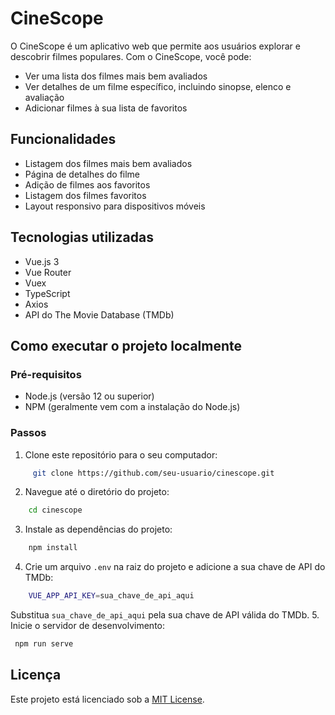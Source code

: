 # CineScope

O CineScope é um aplicativo web que permite aos usuários explorar e descobrir filmes populares. Com o CineScope, você pode:

- Ver uma lista dos filmes mais bem avaliados
- Ver detalhes de um filme específico, incluindo sinopse, elenco e avaliação
- Adicionar filmes à sua lista de favoritos

## Funcionalidades

- Listagem dos filmes mais bem avaliados
- Página de detalhes do filme
- Adição de filmes aos favoritos
- Listagem dos filmes favoritos
- Layout responsivo para dispositivos móveis

## Tecnologias utilizadas

- Vue.js 3
- Vue Router
- Vuex
- TypeScript
- Axios
- API do The Movie Database (TMDb)

## Como executar o projeto localmente

### Pré-requisitos

- Node.js (versão 12 ou superior)
- NPM (geralmente vem com a instalação do Node.js)

### Passos

1. Clone este repositório para o seu computador:

```sh
     git clone https://github.com/seu-usuario/cinescope.git
```

2. Navegue até o diretório do projeto:

```sh
    cd cinescope
```

3. Instale as dependências do projeto:

```sh
    npm install
```

4. Crie um arquivo `.env` na raiz do projeto e adicione a sua chave de API do TMDb:

```sh
    VUE_APP_API_KEY=sua_chave_de_api_aqui
```

Substitua `sua_chave_de_api_aqui` pela sua chave de API válida do TMDb. 5. Inicie o servidor de desenvolvimento:

```sh
 npm run serve
```

## Licença

Este projeto está licenciado sob a [MIT License](https://opensource.org/licenses/MIT).
